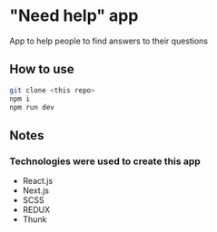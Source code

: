 # "Need help" app

App to help people to find answers to their questions

## How to use



```bash
git clone <this repo>
npm i
npm run dev
```



## Notes

### Technologies were used to create this app
- React.js
- Next.js
- SCSS
- REDUX
- Thunk
